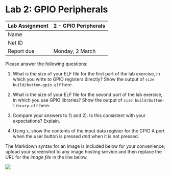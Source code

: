 Lab 2: GPIO Peripherals
====================

Lab Assignment | 2 - GPIO Peripherals
-------------- | -------------
Name           |
Net ID         |
Report due     | Monday, 2 March


Please answer the following questions:


1) What is the size of your ELF file for the first part of the lab exercise, 
in which you write to GPIO registers directly? Show the output 
of `size build/button-gpio.elf` here.





2) What is the size of your ELF file for the second part of the lab exercise, 
in which you use GPIO libraries? Show the output 
of `size build/button-library.elf` here. 



3) Compare your answers to 1) and 2). Is this consistent with your expectations? Explain.



4) Using `x`, show the contents of the input data register for the GPIO A port when the 
user button is pressed *and* when it is not pressed. 

The Markdown syntax for an image is included below for your convenience; upload your screenshot 
to any image hosting service and then replace the URL for the *image file* in the 
line below. 

![](http://path/to/image.png)


